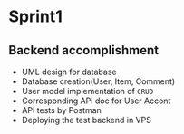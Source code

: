 # Sprint1

## Backend accomplishment
* UML design for database
* Database creation(User, Item, Comment)
* User model implementation of `CRUD`
* Corresponding API doc for User Accont
* API tests by Postman
* Deploying the test backend in VPS
